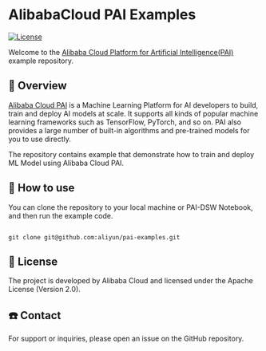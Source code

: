 # AlibabaCloud PAI Examples
[![License](https://img.shields.io/badge/License-Apache%202.0-blue.svg)](LICENSE)

Welcome to the [Alibaba Cloud Platform for Artificial Intelligence(PAI)](https://help.aliyun.com/zh/pai) example repository.


## 📜 Overview

[Alibaba Cloud PAI](https://help.aliyun.com/zh/pai) is a Machine Learning Platform for AI developers to build, train and deploy AI models at scale. It supports all kinds of popular machine learning frameworks such as TensorFlow, PyTorch, and so on. PAI also provides a large number of built-in algorithms and pre-trained models for you to use directly.

The repository contains example that demonstrate how to train and deploy ML Model using Alibaba Cloud PAI.


## 🚀 How to use

You can clone the repository to your local machine or PAI-DSW Notebook, and then run the example code.

```shell

git clone git@github.com:aliyun/pai-examples.git

```

## 📃 License


The project is developed by Alibaba Cloud and licensed under the Apache License (Version 2.0).

## ☎️ Contact

For support or inquiries, please open an issue on the GitHub repository.
